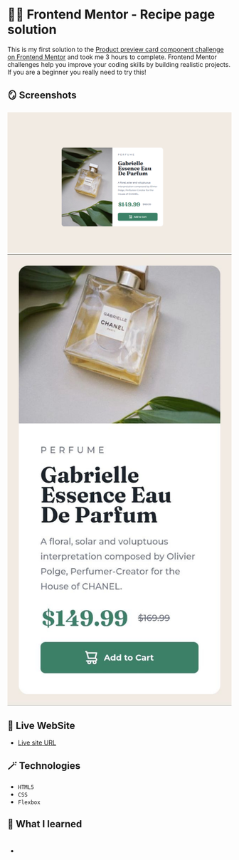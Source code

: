 # 😶‍🌫️ Frontend Mentor - Recipe page solution

This is my first solution to the [Product preview card component challenge on Frontend Mentor](https://www.frontendmentor.io/challenges/product-preview-card-component-GO7UmttRfa/hub) and took me 3 hours to complete. Frontend Mentor challenges help you improve your coding skills by building realistic projects. If you are a beginner you really need to try this!

## 🪞 Screenshots

![](design/solution-desktop-design.png)
![](design/solution-mobile-design.jpg)

## 🎥 Live WebSite

- [Live site URL](https://alexandru-ghergu.github.io/product-preview-card-component-main/)

## 🪄 Technologies

- `HTML5`
- `CSS`
- `Flexbox`

## 🎢 What I learned

- #
